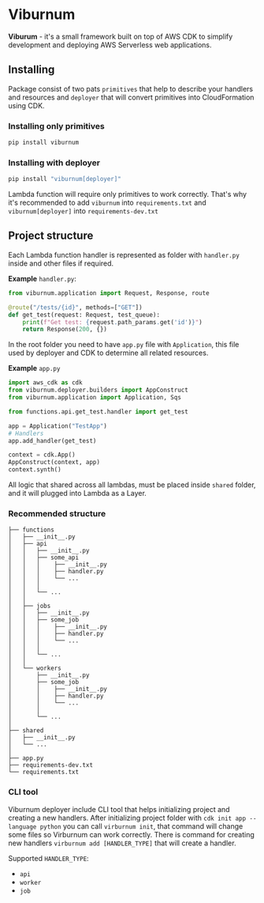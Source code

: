 # Viburnum

**Viburum** - it's a small framework built on top of AWS CDK to simplify development and deploying AWS Serverless web applications.

## Installing

Package consist of two pats `primitives` that help to describe your handlers and resources and `deployer` that will convert primitives into CloudFormation using CDK.

### Installing only primitives

```bash
pip install viburnum
```

### Installing with deployer

```bash
pip install "viburnum[deployer]"
```

Lambda function will require only primitives to work correctly. That's why it's recommended to add `viburnum` into `requirements.txt` and `viburnum[deployer]` into `requirements-dev.txt`

## Project structure

Each Lambda function handler is represented as folder with `handler.py` inside and other files if required.

**Example** `handler.py`:

```python
from viburnum.application import Request, Response, route

@route("/tests/{id}", methods=["GET"])
def get_test(request: Request, test_queue):
    print(f"Get test: {request.path_params.get('id')}")
    return Response(200, {})
```

In the root folder you need to have `app.py` file with `Application`, this file used by deployer and CDK to determine all related resources.

**Example** `app.py`

```python
import aws_cdk as cdk
from viburnum.deployer.builders import AppConstruct
from viburnum.application import Application, Sqs

from functions.api.get_test.handler import get_test

app = Application("TestApp")
# Handlers
app.add_handler(get_test)

context = cdk.App()
AppConstruct(context, app)
context.synth()
```

All logic that shared across all lambdas, must be placed inside `shared` folder, and it will plugged into Lambda as a Layer.

### Recommended structure

```project
├── functions
│   ├── __init__.py
│   ├── api
│   │   ├── __init__.py
│   │   ├── some_api
│   │   │    ├── __init__.py
│   │   │    ├── handler.py
│   │   │    └── ...
│   │   │
│   │   └── ...
│   │   
│   ├── jobs
│   │   ├── __init__.py
│   │   ├── some_job
│   │   │    ├── __init__.py
│   │   │    ├── handler.py
│   │   │    └── ...
│   │   │
│   │   └── ...
│   │   
│   └── workers
│       ├── __init__.py
│       ├── some_job
│       │    ├── __init__.py
│       │    ├── handler.py
│       │    └── ...
│       │
│       └── ...
│      
├── shared
│   ├── __init__.py
│   └── ...
│
├── app.py
├── requirements-dev.txt
└── requirements.txt
```

### CLI tool

Viburnum deployer include CLI tool that helps initializing project and creating a new handlers.
After initializing project folder with `cdk init app --language python` you can call `virburnum init`, that command will change some files so Virburnum can work correctly.
There is command for creating new handlers `virburnum add [HANDLER_TYPE]` that will create a handler.

Supported `HANDLER_TYPE`:

- `api`
- `worker`
- `job`
